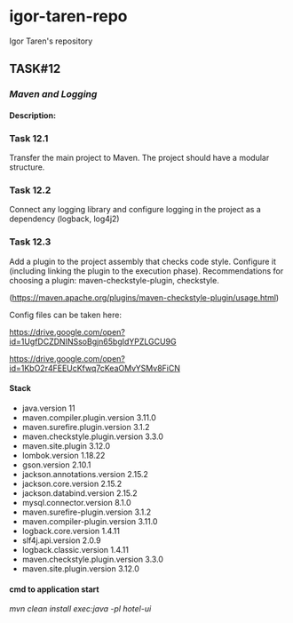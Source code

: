 # igor-taren-repo

Igor Taren's repository

## TASK#12

### _Maven and Logging_

#### Description:

### Task 12.1

Transfer the main project to Maven. The project should have a modular structure.

### Task 12.2

Сonnect any logging library and configure logging in the project as a dependency (logback, log4j2)

### Task 12.3

Add a plugin to the project assembly that checks code style. Configure it (including linking the plugin to
the execution phase). Recommendations for choosing a plugin: maven-checkstyle-plugin, checkstyle.

(https://maven.apache.org/plugins/maven-checkstyle-plugin/usage.html)

Config files can be taken here:

https://drive.google.com/open?id=1UgfDCZDNINSsoBgjn65bgIdYPZLGCU9G

https://drive.google.com/open?id=1KbO2r4FEEUcKfwq7cKeaOMvYSMv8FiCN

#### Stack

- java.version 11
- maven.compiler.plugin.version 3.11.0
- maven.surefire.plugin.version 3.1.2
- maven.checkstyle.plugin.version 3.3.0
- maven.site.plugin 3.12.0
- lombok.version 1.18.22
- gson.version 2.10.1
- jackson.annotations.version 2.15.2
- jackson.core.version 2.15.2
- jackson.databind.version 2.15.2
- mysql.connector.version 8.1.0
- maven.surefire-plugin.version 3.1.2
- maven.compiler-plugin.version 3.11.0
- logback.core.version 1.4.11
- slf4j.api.version 2.0.9
- logback.classic.version 1.4.11
- maven.checkstyle.plugin.version 3.3.0
- maven.site.plugin.version 3.12.0

#### cmd to application start

_mvn clean install exec:java -pl hotel-ui_ 